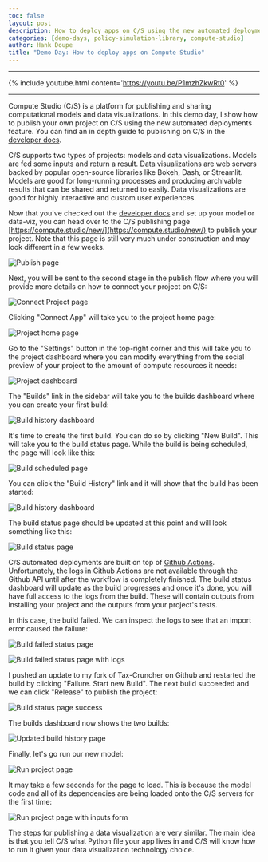 ```yaml
---
toc: false
layout: post
description: How to deploy apps on C/S using the new automated deployments feature
categories: [demo-days, policy-simulation-library, compute-studio]
author: Hank Doupe
title: "Demo Day: How to deploy apps on Compute Studio"
---
```



------

{% include youtube.html content='https://youtu.be/P1mzhZkwRt0' %}

------


Compute Studio (C/S) is a platform for publishing and sharing computational models and data visualizations. In this demo day, I show how to publish your own project on C/S using the new automated deployments feature. You can find an in depth guide to publishing on C/S
in the [developer docs](https://docs.compute.studio/publish/guide.html).

C/S supports two types of projects: models and data visualizations. Models are fed some inputs and return a result. Data visualizations are web servers  backed by popular open-source libraries like Bokeh, Dash, or Streamlit. Models are good for long-running processes and producing archivable results that can be shared and returned to easily. Data visualizations are good for highly interactive and custom user experiences.

Now that you've checked out the [developer docs](https://docs.compute.studio/publish/guide.html) and set up your model or data-viz, you can head over to the C/S publishing page [https://compute.studio/new/](https://compute.studio/new/) to publish your project. Note that this page is still very much under construction and may look different in a few weeks.

![Publish page](../images/cs-auto-deploy/publish_page.png)

Next, you will be sent to the second stage in the publish flow where you will provide more details on how to connect your project on C/S:

![Connect Project page](../images/cs-auto-deploy/connect_project_page.png)

Clicking "Connect App" will take you to the project home page:

![Project home page](../images/cs-auto-deploy/project_home_page.png)

Go to the "Settings" button in the top-right corner and this will take you to the project dashboard where you can modify everything from the social preview of your project to the amount of compute resources it needs:

![Project dashboard](../images/cs-auto-deploy/project_dashboard.png)

The "Builds" link in the sidebar will take you to the builds dashboard where you can create your first build:

![Build history dashboard](../images/cs-auto-deploy/build_history_dashboard.png)

It's time to create the first build. You can do so by clicking "New Build". This will take you to the build status page. While the build is being scheduled, the page will look like this:

![Build scheduled page](../images/cs-auto-deploy/build_scheduled_page.png)

You can click the "Build History" link and it will show that the build has been started:

![Build history dashboard](../images/cs-auto-deploy/build_history_dashboard_progress.png)



The build status page should be updated at this point and will look something like this:

![Build status page](../images/cs-auto-deploy/build_status_page_progress.png)

C/S automated deployments are built on top of [Github Actions](https://github.com/features/actions). Unfortunately, the logs in Github Actions are not available through the Github API until after the workflow is completely finished. The build status dashboard will update as the build progresses and once it's done, you will have full access to the logs from the build. These will contain outputs from installing your project and the outputs from your project's tests.

In this case, the build failed. We can inspect the logs to see that an import error caused the failure:

![Build failed status page](../images/cs-auto-deploy/build_status_failed.png)

![Build failed status page with logs](../images/cs-auto-deploy/build_status_failed_logs.png)

I pushed an update to my fork of Tax-Cruncher on Github and restarted the build by clicking "Failure. Start new Build". The next build succeeded and we can click "Release" to publish the project:

![Build status page success](../images/cs-auto-deploy/build_status_page_success.png)

The builds dashboard now shows the two builds:

![Updated build history page](../images/cs-auto-deploy/updated_build_history_page.png)

Finally, let's go run our new model:

![Run project page](../images/cs-auto-deploy/run_project_page_loading.png)

It may take a few seconds for the page to load. This is because the model code and all of its dependencies are being loaded onto the C/S servers for the first time:

![Run project page with inputs form](../images/cs-auto-deploy/run_project_page_success.png)

The steps for publishing a data visualization are very similar. The main idea is that you tell C/S what Python file your app lives in and C/S will know how to run it given your data visualization technology choice.
